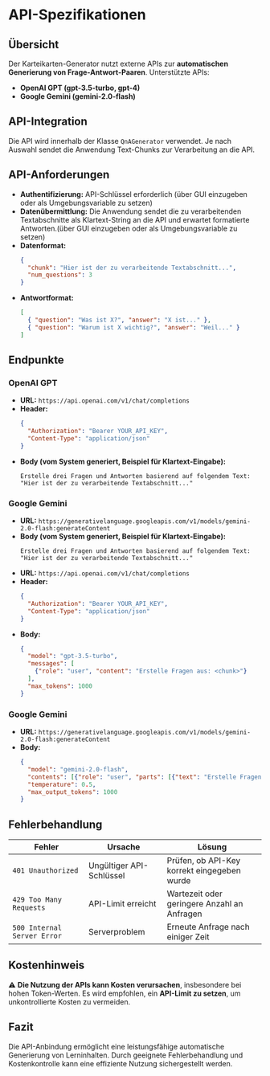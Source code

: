 # API-Spezifikationen

## Übersicht
Der Karteikarten-Generator nutzt externe APIs zur **automatischen Generierung von Frage-Antwort-Paaren**. Unterstützte APIs:
- **OpenAI GPT (gpt-3.5-turbo, gpt-4)**
- **Google Gemini (gemini-2.0-flash)**

## API-Integration
Die API wird innerhalb der Klasse `QnAGenerator` verwendet. Je nach Auswahl sendet die Anwendung Text-Chunks zur Verarbeitung an die API.

## API-Anforderungen
- **Authentifizierung:** API-Schlüssel erforderlich (über GUI einzugeben oder als Umgebungsvariable zu setzen)
- **Datenübermittlung:** Die Anwendung sendet die zu verarbeitenden Textabschnitte als Klartext-String an die API und erwartet formatierte Antworten.(über GUI einzugeben oder als Umgebungsvariable zu setzen)
- **Datenformat:**
  ```json
  {
    "chunk": "Hier ist der zu verarbeitende Textabschnitt...",
    "num_questions": 3
  }
  ```
- **Antwortformat:**
  ```json
  [
    { "question": "Was ist X?", "answer": "X ist..." },
    { "question": "Warum ist X wichtig?", "answer": "Weil..." }
  ]
  ```

## Endpunkte
### OpenAI GPT
- **URL:** `https://api.openai.com/v1/chat/completions`
- **Header:**
  ```json
  {
    "Authorization": "Bearer YOUR_API_KEY",
    "Content-Type": "application/json"
  }
  ```
- **Body (vom System generiert, Beispiel für Klartext-Eingabe):**
  ```text
  Erstelle drei Fragen und Antworten basierend auf folgendem Text:
  "Hier ist der zu verarbeitende Textabschnitt..."
  ```

### Google Gemini
- **URL:** `https://generativelanguage.googleapis.com/v1/models/gemini-2.0-flash:generateContent`
- **Body (vom System generiert, Beispiel für Klartext-Eingabe):**
  ```text
  Erstelle drei Fragen und Antworten basierend auf folgendem Text:
  "Hier ist der zu verarbeitende Textabschnitt..."
  ```
- **URL:** `https://api.openai.com/v1/chat/completions`
- **Header:**
  ```json
  {
    "Authorization": "Bearer YOUR_API_KEY",
    "Content-Type": "application/json"
  }
  ```
- **Body:**
  ```json
  {
    "model": "gpt-3.5-turbo",
    "messages": [
      {"role": "user", "content": "Erstelle Fragen aus: <chunk>"}
    ],
    "max_tokens": 1000
  }
  ```

### Google Gemini
- **URL:** `https://generativelanguage.googleapis.com/v1/models/gemini-2.0-flash:generateContent`
- **Body:**
  ```json
  {
    "model": "gemini-2.0-flash",
    "contents": [{"role": "user", "parts": [{"text": "Erstelle Fragen aus: <chunk>"}]}],
    "temperature": 0.5,
    "max_output_tokens": 1000
  }
  ```

## Fehlerbehandlung
| Fehler | Ursache | Lösung |
|--------|--------|--------|
| `401 Unauthorized` | Ungültiger API-Schlüssel | Prüfen, ob API-Key korrekt eingegeben wurde |
| `429 Too Many Requests` | API-Limit erreicht | Wartezeit oder geringere Anzahl an Anfragen |
| `500 Internal Server Error` | Serverproblem | Erneute Anfrage nach einiger Zeit |

## Kostenhinweis
⚠ **Die Nutzung der APIs kann Kosten verursachen**, insbesondere bei hohen Token-Werten. Es wird empfohlen, ein **API-Limit zu setzen**, um unkontrollierte Kosten zu vermeiden.

## Fazit
Die API-Anbindung ermöglicht eine leistungsfähige automatische Generierung von Lerninhalten. Durch geeignete Fehlerbehandlung und Kostenkontrolle kann eine effiziente Nutzung sichergestellt werden.
